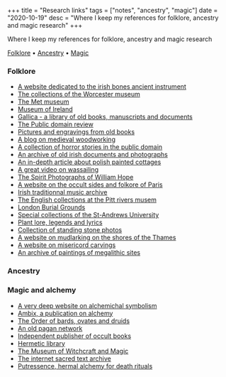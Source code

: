 +++
title = "Research links"
tags = ["notes", "ancestry", "magic"]
date = "2020-10-19"
desc = "Where I keep my references for folklore, ancestry and magic research"
+++

Where I keep my references for folklore, ancestry and magic research

<div class="table-of-contents">

[Folklore](#folklore) •
[Ancestry](#ancestry) •
[Magic](#magic)

</div>

### Folklore

- [A website dedicated to the irish bones ancient instrument](http://www.rhythmbones.com/index.html)  
- [The collections of the Worcester museum](https://worcester.emuseum.com/collections/)  
- [The Met museum](https://www.metmuseum.org/)  
- [Museum of Ireland](https://www.museum.ie/en-IE/Collections-Research)  
- [Gallica - a library of old books, manuscripts and documents](https://gallica.bnf.fr/accueil/en/content/accueil-en?mode=desktop)  
- [The Public domain review](https://publicdomainreview.org/)  
- [Pictures and engravings from old books](https://www.fromoldbooks.org/)  
- [A blog on medieval woodworking](https://thomasguild.blogspot.com/)  
- [A collection of horror stories in the public domain](https://www.steve-calvert.co.uk/public-domain-horror-stories-3/#H)  
- [An archive of old irish documents and photographs](https://www.duchas.ie/en)
- [An in-depth article about polish painted cottages](https://lamusdworski.wordpress.com/2018/06/08/painted-cottages/)
- [A great video on wassailing](https://youtu.be/ic4qWguBYEM)
- [The Spirit Photographs of William Hope](https://publicdomainreview.org/collection/the-spirit-photographs-of-william-hope)
- [A website on the occult sides and folkore of Paris](https://paris-sortileges.fr/paris-sortileges/)
- [Irish traditionnal music archive](https://www.itma.ie/)
- [The English collections at the Pitt rivers musem](http://england.prm.ox.ac.uk/index.html)
- [London Burial Grounds](https://www.gutenberg.org/files/56832/56832-h/56832-h.htm)
- [Special collections of the St-Andrews University](https://special-collections.wp.st-andrews.ac.uk/)
- [Plant lore, legends and lyrics](https://www.gutenberg.org/files/44638/44638-h/44638-h.htm)
- [Collection of standing stone photos](https://maenhir.neocities.org/)
- [A website on mudlarking on the shores of the Thames](https://sites.google.com/site/thamesandfield/home)
- [A website on misericord carvings](http://www.misericords.org.uk/index.html)
- [An archive of paintings of megalithic sites](https://archaeologydataservice.ac.uk/archives/view/underhill_na_2004/downloads.cfm)

### Ancestry


### Magic and alchemy

- [A very deep website on alchemichal symbolism](https://www.alchemywebsite.com/)
- [Ambix, a publication on alchemy](https://www.ambix.org/publications/ambix/)
- [The Order of bards, ovates and druids](https://druidry.org/)
- [An old pagan network](https://www.paganlink.org/index.shtml)
- [Independent publisher of occult books](https://fulgur.co.uk/)
- [Hermetic library](https://hermetic.com/index)
- [The Museum of Witchcraft and Magic](https://museumofwitchcraftandmagic.co.uk/)
- [The internet sacred text archive](https://www.sacred-texts.com/index.htm)
- [Putressence, hermal alchemy for death rituals](https://putressence.com/)
